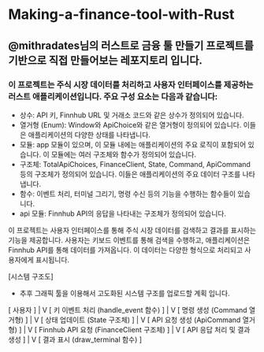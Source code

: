 # Making-a-finance-tool-with-Rust

## @mithradates님의 러스트로 금융 툴 만들기 프로젝트를 기반으로 직접 만들어보는 레포지토리 입니다.



### 이 프로젝트는 주식 시장 데이터를 처리하고 사용자 인터페이스를 제공하는 러스트 애플리케이션입니다. 주요 구성 요소는 다음과 같습니다:  

 - 상수: API 키, Finnhub URL 및 거래소 코드와 같은 상수가 정의되어 있습니다.  
 - 열거형 (Enum): Window와 ApiChoice와 같은 열거형이 정의되어 있습니다. 이들은 애플리케이션의 다양한 상태를 나타냅니다.  
 - 모듈: app 모듈이 있으며, 이 모듈 내에는 애플리케이션의 주요 로직이 포함되어 있습니다. 이 모듈에는 여러 구조체와 함수가 정의되어 있습니다.  
 - 구조체: TotalApiChoices, FinanceClient, State, Command, ApiCommand 등의 구조체가 정의되어 있습니다. 이들은 애플리케이션의 주요 데이터 구조를 나타냅니다.  
 - 함수: 이벤트 처리, 터미널 그리기, 명령 수신 등의 기능을 수행하는 함수들이 있습니다.  
 - api 모듈: Finnhub API의 응답을 나타내는 구조체가 정의되어 있습니다.  


이 프로젝트는 사용자 인터페이스를 통해 주식 시장 데이터를 검색하고 결과를 표시하는 기능을 제공합니다. 사용자는 키보드 이벤트를 통해 검색을 수행하고, 애플리케이션은 Finnhub API를 통해 데이터를 가져옵니다. 이 데이터는 다양한 형식으로 처리되고 사용자에게 표시됩니다.




[시스템 구조도]

 - 추후 그래픽 툴을 이용해서 고도화된 시스템 구조를 업로드할 계획 입니다.

[ 사용자 ]
    |
    V
[ 키 이벤트 처리 (handle_event 함수) ]
    |
    V
[ 명령 생성 (Command 열거형) ]
    |
    V
[ 상태 업데이트 (State 구조체) ]
    |
    V
[ API 요청 생성 (ApiCommand 열거형) ]
    |
    V
[ Finnhub API 요청 (FinanceClient 구조체) ]
    |
    V
[ API 응답 처리 및 결과 생성 ]
    |
    V
[ 결과 표시 (draw_terminal 함수) ]
